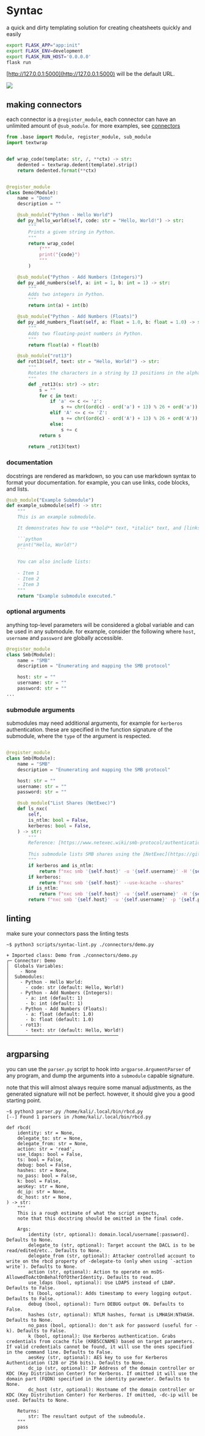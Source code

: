 # Syntac

a quick and dirty templating solution for creating cheatsheets quickly and easily

```bash
export FLASK_APP="app:init"
export FLASK_ENV=development
export FLASK_RUN_HOST='0.0.0.0'
flask run
```

[http://127.0.0.1:5000](http://127.0.0.1:5000) will be the default URL.

![](https://i.gyazo.com/e6ea25fb954f952cc598e59b850519ef.png)

## making connectors

each connector is a `@register_module`, each connector can have an unlimited amount of `@sub_module`. for more examples, see [connectors](./connectors/)

```python
from .base import Module, register_module, sub_module
import textwrap


def wrap_code(template: str, /, **ctx) -> str:
    dedented = textwrap.dedent(template).strip()
    return dedented.format(**ctx)


@register_module
class Demo(Module):
    name = "Demo"
    description = ""

    @sub_module("Python - Hello World")
    def py_hello_world(self, code: str = "Hello, World!") -> str:
        """
        Prints a given string in Python.
        """
        return wrap_code(
            f"""
            print("{code}")
            """
        )

    @sub_module("Python - Add Numbers (Integers)")
    def py_add_numbers(self, a: int = 1, b: int = 1) -> str:
        """
        Adds two integers in Python.
        """
        return int(a) + int(b)

    @sub_module("Python - Add Numbers (Floats)")
    def py_add_numbers_float(self, a: float = 1.0, b: float = 1.0) -> str:
        """
        Adds two floating-point numbers in Python.
        """
        return float(a) + float(b)

    @sub_module("rot13")
    def rot13(self, text: str = "Hello, World!") -> str:
        """
        Rotates the characters in a string by 13 positions in the alphabet.
        """
        def _rot13(s: str) -> str:
            s = ""
            for c in text:
                if 'a' <= c <= 'z':
                    s += chr((ord(c) - ord('a') + 13) % 26 + ord('a'))
                elif 'A' <= c <= 'Z':
                    s += chr((ord(c) - ord('A') + 13) % 26 + ord('A'))
                else:
                    s += c
            return s
        
        return _rot13(text)
```

### documentation

docstrings are rendered as markdown, so you can use markdown syntax to format your documentation. for example, you can use links, code blocks, and lists.

```python
@sub_module("Example Submodule")
def example_submodule(self) -> str:
    """
    This is an example submodule.

    It demonstrates how to use **bold** text, *italic* text, and [links](https://example.com).

    ```python
    print("Hello, World!")
    ```
    
    You can also include lists:
    
    - Item 1
    - Item 2
    - Item 3
    """
    return "Example submodule executed."
```

### optional arguments

anything top-level parameters will be considered a global variable and can be used in any submodule. for example, consider the following where `host`, `username` and `password` are globally accessible.

```python
@register_module
class Smb(Module):
    name = "SMB"
    description = "Enumerating and mapping the SMB protocol"

    host: str = ""
    username: str = ""
    password: str = ""
...
```

### submodule arguments

submodules may need additional arguments, for example for `kerberos` authentication. these are specified in the function signature of the submodule, where the `type` of the argument is respected.

```python

@register_module
class Smb(Module):
    name = "SMB"
    description = "Enumerating and mapping the SMB protocol"

    host: str = ""
    username: str = ""
    password: str = ""

    @sub_module("List Shares (NetExec)")
    def ls_nxc(
        self,
        is_ntlm: bool = False,
        kerberos: bool = False,
    ) -> str:
        """
        Reference: [https://www.netexec.wiki/smb-protocol/authentication/checking-credentials-domain](https://www.netexec.wiki/smb-protocol/authentication/checking-credentials-domain)
        
        This submodule lists SMB shares using the [NetExec](https://github.com/Pennyw0rth/NetExec) tool.
        """
        if kerberos and is_ntlm:
            return f"nxc smb '{self.host}' -u '{self.username}' -H '{self.password}' --kerberos --shares"
        if kerberos:
            return f"nxc smb '{self.host}' --use-kcache --shares"
        if is_ntlm:
            return f"nxc smb '{self.host}' -u '{self.username}' -H '{self.password}' --shares"
        return f"nxc smb '{self.host}' -u '{self.username}' -p '{self.password}' --shares"
```

## linting 

make sure your connectors pass the linting tests

```
~$ python3 scripts/syntac-lint.py ./connectors/demo.py

+ Imported class: Demo from ./connectors/demo.py
┌─ Connector: Demo
│  Globals Variables:
│    - None
│  Submodules:
│    - Python - Hello World:
│      - code: str (default: Hello, World!)
│    - Python - Add Numbers (Integers):
│      - a: int (default: 1)
│      - b: int (default: 1)
│    - Python - Add Numbers (Floats):
│      - a: float (default: 1.0)
│      - b: float (default: 1.0)
│    - rot13:
│      - text: str (default: Hello, World!)
└────────────────────────────────────────
```

## argparsing

you can use the `parser.py` script to hook into `argparse.ArgumentParser` of any program, and dump the arguments into a `submodule` capable signature.

note that this will almost always require some manual adjustments, as the generated signature will not be perfect. however, it should give you a good starting point.

```
~$ python3 parser.py /home/kali/.local/bin/rbcd.py
[--] Found 1 parsers in /home/kali/.local/bin/rbcd.py

def rbcd(
    identity: str = None,
    delegate_to: str = None,
    delegate_from: str = None,
    action: str = 'read',
    use_ldaps: bool = False,
    ts: bool = False,
    debug: bool = False,
    hashes: str = None,
    no_pass: bool = False,
    k: bool = False,
    aesKey: str = None,
    dc_ip: str = None,
    dc_host: str = None,
) -> str:
    """
    This is a rough estimate of what the script expects,
    note that this docstring should be omitted in the final code.

    Args:
        identity (str, optional): domain.local/username[:password]. Defaults to None.
        delegate_to (str, optional): Target account the DACL is to be read/edited/etc.. Defaults to None.
        delegate_from (str, optional): Attacker controlled account to write on the rbcd property of -delegate-to (only when using `-action write`). Defaults to None.
        action (str, optional): Action to operate on msDS-AllowedToActOnBehalfOfOtherIdentity. Defaults to read.
        use_ldaps (bool, optional): Use LDAPS instead of LDAP. Defaults to False.
        ts (bool, optional): Adds timestamp to every logging output. Defaults to False.
        debug (bool, optional): Turn DEBUG output ON. Defaults to False.
        hashes (str, optional): NTLM hashes, format is LMHASH:NTHASH. Defaults to None.
        no_pass (bool, optional): don't ask for password (useful for -k). Defaults to False.
        k (bool, optional): Use Kerberos authentication. Grabs credentials from ccache file (KRB5CCNAME) based on target parameters. If valid credentials cannot be found, it will use the ones specified in the command line. Defaults to False.
        aesKey (str, optional): AES key to use for Kerberos Authentication (128 or 256 bits). Defaults to None.
        dc_ip (str, optional): IP Address of the domain controller or KDC (Key Distribution Center) for Kerberos. If omitted it will use the domain part (FQDN) specified in the identity parameter. Defaults to None.
        dc_host (str, optional): Hostname of the domain controller or KDC (Key Distribution Center) for Kerberos. If omitted, -dc-ip will be used. Defaults to None.

    Returns:
        str: The resultant output of the submodule.
    """
    pass
```
